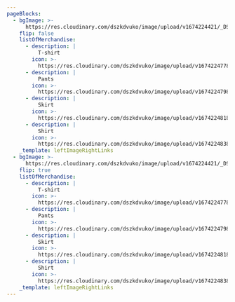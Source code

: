 ```yaml
---
pageBlocks:
  - bgImage: >-
      https://res.cloudinary.com/dszkdvuko/image/upload/v1674224421/_DSC3237_zmcvlz.jpg
    flip: false
    listOfMerchandise:
      - description: |
          T-shirt
        icon: >-
          https://res.cloudinary.com/dszkdvuko/image/upload/v1674224778/_DSC3243_jipggb.jpg
      - description: |
          Pants
        icon: >-
          https://res.cloudinary.com/dszkdvuko/image/upload/v1674224798/_DSC3241_znb5ag.jpg
      - description: |
          Skirt
        icon: >-
          https://res.cloudinary.com/dszkdvuko/image/upload/v1674224818/_DSC3240_igp57k.jpg
      - description: |
          Shirt
        icon: >-
          https://res.cloudinary.com/dszkdvuko/image/upload/v1674224838/_DSC3245_rsbozi.jpg
    _template: leftImageRightLinks
  - bgImage: >-
      https://res.cloudinary.com/dszkdvuko/image/upload/v1674224421/_DSC3237_zmcvlz.jpg
    flip: true
    listOfMerchandise:
      - description: |
          T-shirt
        icon: >-
          https://res.cloudinary.com/dszkdvuko/image/upload/v1674224778/_DSC3243_jipggb.jpg
      - description: |
          Pants
        icon: >-
          https://res.cloudinary.com/dszkdvuko/image/upload/v1674224798/_DSC3241_znb5ag.jpg
      - description: |
          Skirt
        icon: >-
          https://res.cloudinary.com/dszkdvuko/image/upload/v1674224818/_DSC3240_igp57k.jpg
      - description: |
          Shirt
        icon: >-
          https://res.cloudinary.com/dszkdvuko/image/upload/v1674224838/_DSC3245_rsbozi.jpg
    _template: leftImageRightLinks
---
```


